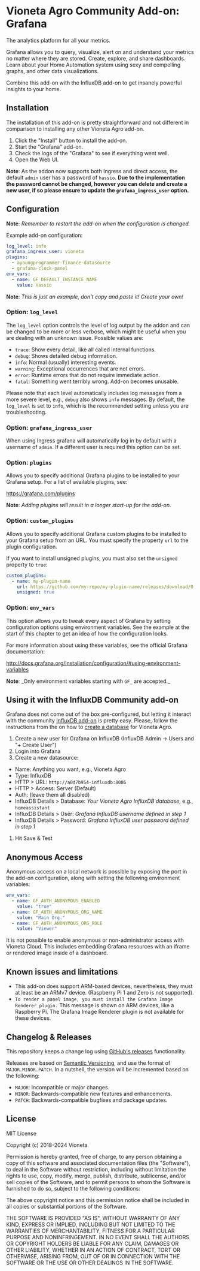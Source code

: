 # Vioneta Agro Community Add-on: Grafana

The analytics platform for all your metrics.

Grafana allows you to query, visualize, alert on and understand your metrics
no matter where they are stored. Create, explore, and share dashboards. Learn
about your Home Automation system using sexy and compelling graphs, and other
data visualizations.

Combine this add-on with the InfluxDB add-on to get insanely powerful
insights to your home.

## Installation

The installation of this add-on is pretty straightforward and not different in
comparison to installing any other Vioneta Agro add-on.

1. Click the "Install" button to install the add-on.
2. Start the "Grafana" add-on.
3. Check the logs of the "Grafana" to see if everything went well.
4. Open the Web UI.

**Note**: As the addon now supports both Ingress and direct access, the default
`admin` user has a password of `hassio`. **Due to the implementation the
password cannot be changed, however you can delete and create a new user, if so
please ensure to update the `grafana_ingress_user` option.**

## Configuration

**Note**: _Remember to restart the add-on when the configuration is changed._

Example add-on configuration:

```yaml
log_level: info
grafana_ingress_user: vioneta
plugins:
  - ayoungprogrammer-finance-datasource
  - grafana-clock-panel
env_vars:
  - name: GF_DEFAULT_INSTANCE_NAME
    value: Hassio
```

**Note**: _This is just an example, don't copy and paste it! Create your own!_

### Option: `log_level`

The `log_level` option controls the level of log output by the addon and can
be changed to be more or less verbose, which might be useful when you are
dealing with an unknown issue. Possible values are:

- `trace`: Show every detail, like all called internal functions.
- `debug`: Shows detailed debug information.
- `info`: Normal (usually) interesting events.
- `warning`: Exceptional occurrences that are not errors.
- `error`: Runtime errors that do not require immediate action.
- `fatal`: Something went terribly wrong. Add-on becomes unusable.

Please note that each level automatically includes log messages from a
more severe level, e.g., `debug` also shows `info` messages. By default,
the `log_level` is set to `info`, which is the recommended setting unless
you are troubleshooting.

### Option: `grafana_ingress_user`

When using Ingress grafana will automatically log in by default with a username
of `admin`. If a different user is required this option can be set.

### Option: `plugins`

Allows you to specify additional Grafana plugins to be installed to your
Grafana setup. For a list of available plugins, see:

<https://grafana.com/plugins>

**Note**: _Adding plugins will result in a longer start-up for the add-on._

### Option: `custom_plugins`

Allows you to specify additional Grafana custom plugins to be installed to your
Grafana setup from an URL.
You must specify the property `url` to the plugin configuration.

If you want to install unsigned plugins, you must also set the `unsigned` property to `true`:

```yaml
custom_plugins:
  - name: my-plugin-name
    url: https://github.com/my-repo/my-plugin-name/releases/download/0.1.0/my-plugin-name-0.1.0.zip
    unsigned: true
```

### Option: `env_vars`

This option allows you to tweak every aspect of Grafana by setting
configuration options using environment variables. See the example at the
start of this chapter to get an idea of how the configuration looks.

For more information about using these variables, see the official Grafana
documentation:

<http://docs.grafana.org/installation/configuration/#using-environment-variables>

**Note**: _Only environment variables starting with `GF_` are accepted.\_

## Using it with the InfluxDB Community add-on

Grafana does not come out of the box pre-configured, but letting it interact
with the community [InfluxDB add-on][influxdb-addon] is pretty easy. Please,
follow the instructions from the on how to [create a database][create-db]
for Vioneta Agro.

1. Create a new user for Grafana on InfluxDB
   (InfluxDB Admin -> Users and "+ Create User")
1. Login into Grafana
1. Create a new datasource:

- Name: Anything you want, e.g., Vioneta Agro
- Type: InfluxDB
- HTTP > URL: `http://a0d7b954-influxdb:8086`
- HTTP > Access: Server (Default)
- Auth: (leave them all disabled)
- InfluxDB Details > Database: _Your Vioneta Agro InfluxDB database_,
  e.g., `homeassistant`
- InfluxDB Details > User: _Grafana InfluxDB username defined in step 1_
- InfluxDB Details > Password: _Grafana InfluxDB user password defined_
  _in step 1_

1. Hit Save & Test

## Anonymous Access

Anonymous access on a local network is possible by exposing the port in the
add-on configuration, along with setting the following environment variables:

```yaml
env_vars:
  - name: GF_AUTH_ANONYMOUS_ENABLED
    value: "true"
  - name: GF_AUTH_ANONYMOUS_ORG_NAME
    value: "Main Org."
  - name: GF_AUTH_ANONYMOUS_ORG_ROLE
    value: "Viewer"
```

It is not possible to enable anonymous or non-administrator access with Vioneta Cloud. This includes embedding Grafana resources with an iframe or
rendered image inside of a dashboard.

## Known issues and limitations

- This add-on does support ARM-based devices, nevertheless, they must
  at least be an ARMv7 device. (Raspberry Pi 1 and Zero is not supported).
- `To render a panel image, you must install the Grafana Image Renderer plugin.`
  This message is shown on ARM devices, like a Raspberry Pi. The Grafana Image
  Renderer plugin is not available for these devices.

## Changelog & Releases

This repository keeps a change log using [GitHub's releases][releases]
functionality.

Releases are based on [Semantic Versioning][semver], and use the format
of `MAJOR.MINOR.PATCH`. In a nutshell, the version will be incremented
based on the following:

- `MAJOR`: Incompatible or major changes.
- `MINOR`: Backwards-compatible new features and enhancements.
- `PATCH`: Backwards-compatible bugfixes and package updates.

## License

MIT License

Copyright (c) 2018-2024 Vioneta

Permission is hereby granted, free of charge, to any person obtaining a copy
of this software and associated documentation files (the "Software"), to deal
in the Software without restriction, including without limitation the rights
to use, copy, modify, merge, publish, distribute, sublicense, and/or sell
copies of the Software, and to permit persons to whom the Software is
furnished to do so, subject to the following conditions:

The above copyright notice and this permission notice shall be included in all
copies or substantial portions of the Software.

THE SOFTWARE IS PROVIDED "AS IS", WITHOUT WARRANTY OF ANY KIND, EXPRESS OR
IMPLIED, INCLUDING BUT NOT LIMITED TO THE WARRANTIES OF MERCHANTABILITY,
FITNESS FOR A PARTICULAR PURPOSE AND NONINFRINGEMENT. IN NO EVENT SHALL THE
AUTHORS OR COPYRIGHT HOLDERS BE LIABLE FOR ANY CLAIM, DAMAGES OR OTHER
LIABILITY, WHETHER IN AN ACTION OF CONTRACT, TORT OR OTHERWISE, ARISING FROM,
OUT OF OR IN CONNECTION WITH THE SOFTWARE OR THE USE OR OTHER DEALINGS IN THE
SOFTWARE.

[create-db]: https://github.com/Vioneta/addon-influxdb/blob/main/influxdb/DOCS.md#integrating-into-home-assistant
[influxdb-addon]: https://github.com/Vioneta/addon-influxdb
[releases]: https://github.com/Vioneta/addon-grafana/releases
[semver]: https://semver.org/spec/v2.0.0.html
